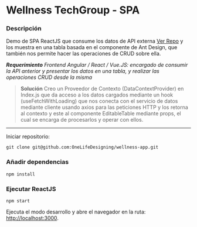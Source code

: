 # Wellness TechGroup - SPA

### Descripción

Demo de SPA ReactJS que consume los datos de API externa [Ver Repo](https://github.com/OneLifeDesigning/wellness-api "Ver Repo") y los muestra en una tabla basada en el componente de Ant Design, que también nos permite hacer las operaciones de CRUD sobre ella.

**_Requerimiento_**
_Frontend Angular / React / Vue.JS: encargado de consumir la API anterior y presentar los datos en una tabla, y realizar las operaciones CRUD desde la misma_

> **Solución**
> Creo un Proveedor de Contexto (DataContextProvider) en Index.js que da acceso a los datos cargados mediante un hook (useFetchWithLoading) que nos conecta con el servicio de datos mediante cliente usando axios para las peticiones HTTP y los retorna al contexto y este al componente EditableTable mediante props, el cual se encarga de procesarlos y operar con ellos.

---

Iniciar repositorio:

`git clone git@github.com:OneLifeDesigning/wellness-app.git`

### Añadir dependencias

`npm install`

### Ejecutar ReactJS

`npm start`

Ejecuta el modo desarrollo y abre el navegador en la ruta: [http://localhost:3000](http://localhost:3000).
